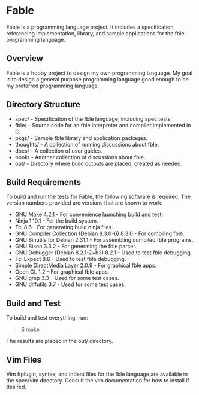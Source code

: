 # Fable

Fable is a programming language project. It includes a specification,
referencing implementation, library, and sample applications for the fble
programming language.

## Overview

Fable is a hobby project to design my own programming language. My goal is to
design a general purpose programming language good enough to be my preferred
programming language.

## Directory Structure

* spec/ - Specification of the fble language, including spec tests.
* fble/ - Source code for an fble interpreter and compiler implemented in C.
* pkgs/ - Sample fble library and application packages.
* thoughts/ - A collection of running discussions about fble.
* docs/ - A collection of user guides.
* book/ - Another collection of discussions about fble.
* out/ - Directory where build outputs are placed, created as needed.

## Build Requirements

To build and run the tests for Fable, the following software is required. The
version numbers provided are versions that are known to work:

* GNU Make 4.2.1 - For convenience launching build and test.
* Ninja 1.10.1 - For the build system.
* Tcl 8.6 - For generating build ninja files.
* GNU Compiler Collection (Debian 8.3.0-6) 8.3.0 - For compiling fble.
* GNU Binutils for Debian 2.31.1 - For assembling compiled fble programs.
* GNU Bison 3.3.2 - For generating the fble parser.
* GNU Debugger (Debian 8.2.1-2+b3) 8.2.1 - Used to test fble debugging.
* Tcl Expect 8.6 - Used to test fble debugging.
* Simple DirectMedia Layer 2.0.9 - For graphical fble apps.
* Open GL 1.2 - For graphical fble apps.
* GNU grep 3.3 - Used for some test cases.
* GNU diffutils 3.7 - Used for some test cases.

## Build and Test

To build and test everything, run:

> $ make

The results are placed in the out/ directory.

## Vim Files

Vim ftplugin, syntax, and indent files for the fble language are available in
the spec/vim directory. Consult the vim documentation for how to install if
desired.
  
